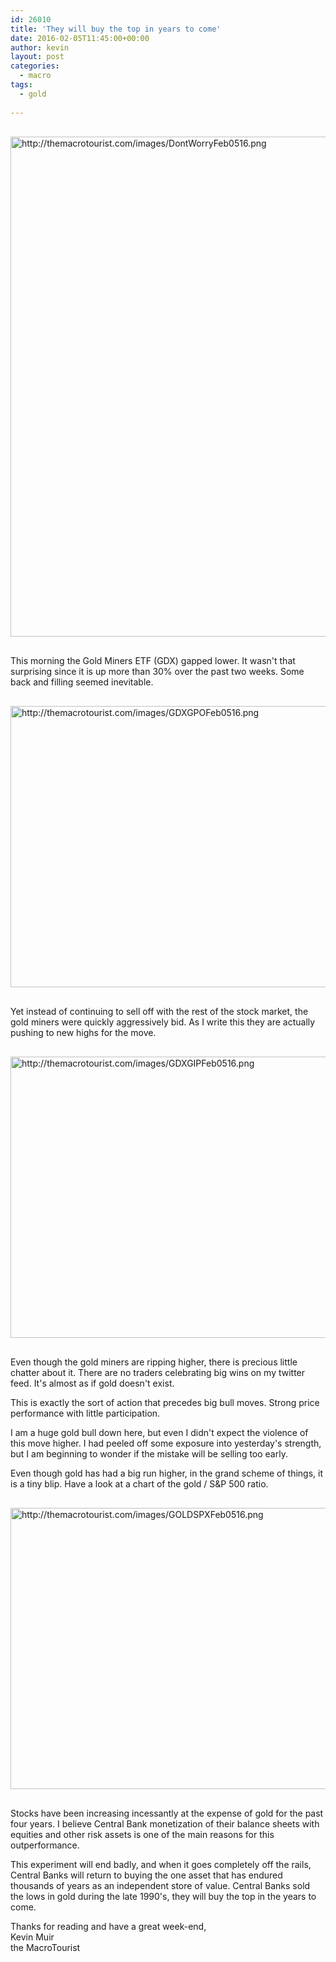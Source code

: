 ```yaml
---
id: 26010
title: 'They will buy the top in years to come'
date: 2016-02-05T11:45:00+00:00
author: kevin
layout: post
categories:
  - macro
tags:
  - gold
  
---
```

<img src="http://themacrotourist.com/images/DontWorryFeb0516.png" alt="http://themacrotourist.com/images/DontWorryFeb0516.png" width="600" height="800" style="margin:30px auto;display:block;">

This morning the Gold Miners ETF (GDX) gapped lower.  It wasn't that surprising since it is up more than 30% over the past two weeks.  Some back and filling seemed inevitable.

<img src="http://themacrotourist.com/images/GDXGPOFeb0516.png" alt="http://themacrotourist.com/images/GDXGPOFeb0516.png" width="700" height="450" style="margin:30px auto;display:block;">

Yet instead of continuing to sell off with the rest of the stock market, the gold miners were quickly aggressively bid.  As I write this they are actually pushing to new highs for the move.

<img src="http://themacrotourist.com/images/GDXGIPFeb0516.png" alt="http://themacrotourist.com/images/GDXGIPFeb0516.png" width="700" height="450" style="margin:30px auto;display:block;">

Even though the gold miners are ripping higher, there is precious little chatter about it.  There are no traders celebrating big wins on my twitter feed.  It's almost as if gold doesn't exist.

This is exactly the sort of action that precedes big bull moves.  Strong price performance with little participation. 

I am a huge gold bull down here, but even I didn't expect the violence of this move higher.  I had peeled off some exposure into yesterday's strength, but I am beginning to wonder if the mistake will be selling too early.

Even though gold has had a big run higher, in the grand scheme of things, it is a tiny blip.  Have a look at a chart of the gold / S&P 500 ratio.

<img src="http://themacrotourist.com/images/GOLDSPXFeb0516.png" alt="http://themacrotourist.com/images/GOLDSPXFeb0516.png" width="700" height="450" style="margin:30px auto;display:block;">

Stocks have been increasing incessantly at the expense of gold for the past four years.  I believe Central Bank monetization of their balance sheets with equities and other risk assets is one of the main reasons for this outperformance.  

This experiment will end badly, and when it goes completely off the rails, Central Banks will return to buying the one asset that has endured thousands of years as an independent store of value.  Central Banks sold the lows in gold during the late 1990's, they will buy the top in the years to come.  

Thanks for reading and have a great week-end,  
Kevin Muir  
the MacroTourist  


